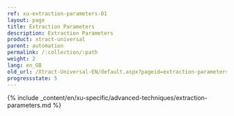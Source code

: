 ```yaml
---
ref: xu-extraction-parameters-01
layout: page
title: Extraction Parameters
description: Extraction Parameters
product: xtract-universal
parent: automation
permalink: /:collection/:path
weight: 2
lang: en_GB
old_url: /Xtract-Universal-EN/default.aspx?pageid=extraction-parameters
progressstate: 5
---
```

{% include _content/en/xu-specific/advanced-techniques/extraction-parameters.md %}